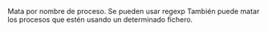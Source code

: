 Mata por nombre de proceso. Se pueden usar regexp
También puede matar los procesos que estén usando un determinado fichero.

